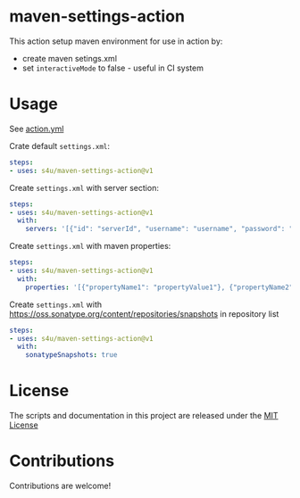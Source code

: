 # maven-settings-action

This action setup maven environment for use in action by:
 - create maven setings.xml
 - set ```interactiveMode``` to false - useful in CI system

 # Usage
See [action.yml](action.yml)

Crate default ```settings.xml```:
```yml
steps:
- uses: s4u/maven-settings-action@v1
```

Create ```settings.xml``` with server section:
```yml
steps:
- uses: s4u/maven-settings-action@v1
  with:
    servers: '[{"id": "serverId", "username": "username", "password": "password"}]'
```

Create ```settings.xml``` with maven properties:
```yml
steps:
- uses: s4u/maven-settings-action@v1
  with:
    properties: '[{"propertyName1": "propertyValue1"}, {"propertyName2": "propertyValue2"}]'
```

Create ```settings.xml``` with https://oss.sonatype.org/content/repositories/snapshots in repository list
```yml
steps:
- uses: s4u/maven-settings-action@v1
  with:
    sonatypeSnapshots: true
```

# License

The scripts and documentation in this project are released under the [MIT License](LICENSE)

# Contributions

Contributions are welcome!
